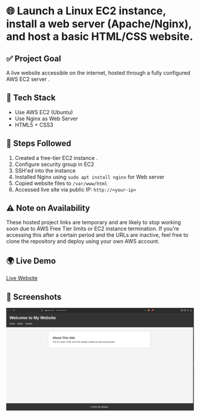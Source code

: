 # 🌐 Launch a Linux EC2 instance, install a web server (Apache/Nginx), and host a basic HTML/CSS website.

## ✅ Project Goal
A live website accessible on the internet, hosted through a fully configured AWS EC2 server .

## 🚀 Tech Stack
- Use AWS EC2 (Ubuntu)
- Use Nginx as Web Server
- HTML5 + CSS3

## 🔧 Steps Followed
1. Created a free-tier EC2 instance .
2. Configure security group in EC2
3. SSH'ed into the instance
4. Installed Nginx using `sudo apt install nginx` for Web server
5. Copied website files to `/var/www/html`
6. Accessed live site via public IP: `http://<your-ip>`

## ⚠️ Note on Availability
These hosted project links are temporary and are likely to stop working soon due to AWS Free Tier limits or EC2 instance termination.
If you're accessing this after a certain period and the URLs are inactive, feel free to clone the repository and deploy using your own AWS account.

## 🌍 Live Demo
[Live Website](http://54.91.207.245)

## 📝 Screenshots
![Webpage Screenshot](./webPageScreenShot.png)
